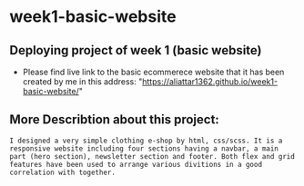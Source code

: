 # week1-basic-website

## Deploying project of week 1 (basic website)
   - Please find live link to the basic ecommerece website that it has been created by me in this address: "https://aliattar1362.github.io/week1-basic-website/"

## More Describtion about this project:
    I designed a very simple clothing e-shop by html, css/scss. It is a responsive website including four sections having a navbar, a main part (hero section), newsletter section and footer. Both flex and grid features have been used to arrange various divitions in a good correlation with together. 
